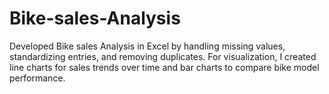 # Bike-sales-Analysis
Developed Bike sales Analysis in Excel by handling missing values, standardizing entries, and removing duplicates. For visualization, I created line charts for sales trends over time and bar charts to compare bike model performance.

